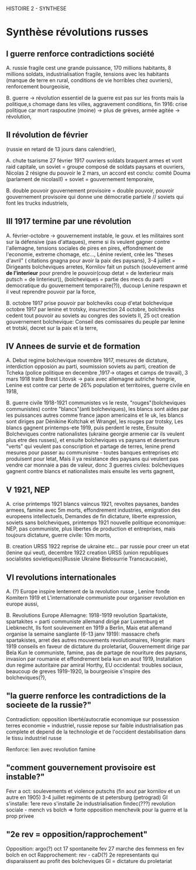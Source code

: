 HISTOIRE 2 - SYNTHESE

# Synthèse révolutions russes 

## I guerre renforce contradictions société
A. russie fragile
    cest une grande puissance,
    170 millions habitants,
    8 millions soldats,
    industrialisation fragile,
    tensions avec les habitants (manque de terre en rural, conditions de vie horribles chez ouvriers),
    renforcement bourgeoisie,

B. guerre -> révolution
    essentiel de la guerre est pas sur les fronts mais la politique,s
    chomage dans les villes, aggravement conditions,
    fin 1916: crise politique car mort raspoutine (moine) -> plus de grèves,
    armée agitée -> révolution,

## II révolution de février
(russie en retard de 13 jours dans calendrier),

A. chute tsarisme
    27 février 1917 ouvriers soldats braquent armes et vont raid capitale,
    un soviet = groupe composé de soldats paysans et ouvriers,
    Nicolas 2 résigne du pouvoir le 2 mars, un accord est conclu: comité Douma (parlament de nicolasII) + soviet = gouvernement temporaire,

B. double pouvoir
    gouvernement provisoire = double pouvoir,
    pouvoir gouvernement provisoire qui donne une démocratie partiele // soviets qui font les trucks industriels,

## III 1917 termine par une révolution
A. février-octobre -> gouvernement instable,
    le gouv. et les militaires sont sur la défensive (pas d'attaques), meme si ils veulent gagner contre l'allemagne,
    tensions sociales de pires en pires, effondrement de l'economie, extreme chomage, etc...,
    Lénine revient, crée les "theses d'avril" ( citations gnagna pour avoir la paix des paysans),
    3-4 juillet =  Dirigeants bolcheviques arretes, Kornilov fait un putsch (soulevement armé **de l'interieur** pour prendre le pouvoir(coup detat = de lexterieur mais putsch = de linterieur)),
    (bolcheviques = partie des mecs du parti democratique du gouvernement temporaire(?)),
    ducoup Lenine respawn et il veut reprendre pouvoir par la force,

B. octobre 1917 prise pouvoir par bolcheviks
    coup d'etat bolchevique octobre 1917 par lenine et trotsky,
    insurrection 24 octobre,
    bolcheviks cedent tout pouvoir au soviets au congres des soviets II,
    25 oct creation gouvernement bolchevique: Conseil des comissaires du peuple par lenine et trotski, decret sur la paix et la terre,

## IV Annees de survie et de formation
A. Debut regime bolchevique
    novembre 1917, mesures de dictature, interdiction opposion au parti, soumission soviets au parti, creation de Tcheka (police politique en decembre ,1917-> otages et camps de travail),
    3 mars 1918 traite Brest Litovsk -> paix avec allemagne autriche hongrie, Lenine est contre car perte de 26% population et territoires,
    guerre civile en 1918,

B. guerre civile 1918-1921
    communistes vs le reste,
    "rouges"(bolcheviques communistes) contre "blancs"(anti bolcheviques),
    les blancs sont aides par les puissances autres comme france japon americains et le uk,
    les blancs sont diriges par Dénikine Koltchak et Wrangel, les rouges par trotsky,
    Les blancs gagnent printemps-ete 1919, puis perdent le reste,
    Ensuite Bolcheviques contre nationalistes (ukraine georgie armenie  car ils veulent plus etre des russes),
    et ensuite bolcheviques vs paysans et deserteurs "verts" qui veulent pas conscription et partage de terres,
    lenine prend mesures pour passer au communisme - toutes banques entreprises etc produisent pour letat,
    Mais il ya resistance des paysans qui veulent pas vendre car monnaie a pas de valeur,
    donc 3 guerres civiles: bolcheviques gagnent contre blancs et nationalistes mais ensuite les verts gagnent,

## V 1921, NEP
A.  crise printemps 1921
    blancs vaincus 1921,
    revoltes paysanes, bandes armees, famine avec 5m morts, effondrement industries, emigration des europeens intellectuels,
    Demandes de fin dictature, liberte expression, soviets sans bolcheviques,
    printemps 1921 nouvelle politique economique: NEP, pas communiste, plus libertes de production et entreprises, mais toujours dictature,
    guerre civile: 10m morts,

B. creation URSS
    1922 reprise de ukraine etc... par russie pour creer un etat (lenine qui veut),
    decembre 1922 creation URSS (union republiques socialistes sovietiques)(Russie Ukraine Bielosurrie Transcaucasie),

## VI revolutions internationales
A.  (?)
    Europe inspire lentement de la revolution russe ,
    Lenine fonde Komitern 1919 et L'internationale communiste pour organiser revolution en europe aussi,

B. Revolutions Europe
    Allemagne:
        1918-1919 revolution Spartakiste, spartakites = parti communiste allemand dirigé par Luxemburg et Liebknecht,
        Ils font soulevement en 1919 a Berlin, Mais etat allemand organise la semaine sanglante (6-13 janv 1919): massacre chefs spartakistes, arret des autres mouvements revolutiomaires,
    Hongrie:
        mars 1919 conseils en faveur de dictature du proletariat,
        Gouvernement dirige par Bela Kun le communiste,
        famine, pas de partage de nouriture des paysans,
        invasion par roumanie et effondrement bela kun en aout 1919,
        Installation dun regime autoritaire par amiral Horthy,
    EU occidental:
        troubles sociaux, beaucoup de greves 1919-1920, la bourgeoisie s'inspire des bolcheviques(?),

## "la guerre renforce les contradictions de la socieete de la russie?"
Contradiction:
    opposition liberté/autocratie
    economique sur possession terres
    economie = industriel, russie repose sur faible industrialisation pas complete et depend de la technologie et de l'occident
    destabilisation dans le tissu industriel russe
    

Renforce:
    lien avec revolution
    famine

## "comment gouvernement provisoire est instable?"
Fevr a oct:
    soulevements et violence
    putschs (fin aout par kornilov et un autre en 1905)
    3-4 juillet regiments de st petersburg (petrograd)
GI s'installe:
    1ere revo s'installe
    2e industrialisation findec(???)
    revolution sociale - mench vs bolch => forte opposition
    menchevik pour la guerre et la prop privee

## "2e rev = opposition/rapprochement"
Opposition:
    argo(?) oct 17
    spontaneite fev 27
    marche des femmess en fev
    bolch en oct
Rapprochement:
    rev - caD(?)
    2e representants qui disparaissent au profit des bolcheviques
    GI = dictature du proletariat




